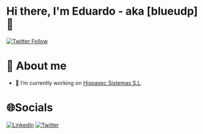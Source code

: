 # Hi there, I'm Eduardo - aka [blueudp] 👋 

[![Twitter Follow](https://img.shields.io/twitter/follow/blueudp?color=1DA1F2&logo=twitter&style=for-the-badge)](https://twitter.com/intent/user?screen_name=blueudp)

# 💫 About me

- 🔭 I’m currently working on [Hispasec Sistemas S.L](https://hispasec.com).

# 🌐Socials

[![LinkedIn](https://img.shields.io/badge/LinkedIn-%230077B5.svg?logo=linkedin&logoColor=white)](https://linkedin.com/in/blueudp2)
[![Twitter](https://img.shields.io/twitter/follow/blueudp?style=social)](https://twitter.com/blueudp)
